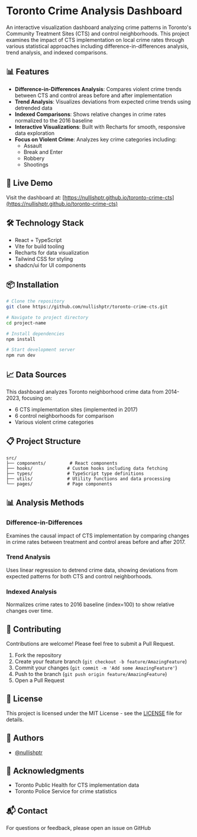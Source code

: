 # Toronto Crime Analysis Dashboard

An interactive visualization dashboard analyzing crime patterns in Toronto's Community Treatment Sites (CTS) and control neighborhoods. This project examines the impact of CTS implementation on local crime rates through various statistical approaches including difference-in-differences analysis, trend analysis, and indexed comparisons.

## 📊 Features

- **Difference-in-Differences Analysis**: Compares violent crime trends between CTS and control areas before and after implementation
- **Trend Analysis**: Visualizes deviations from expected crime trends using detrended data
- **Indexed Comparisons**: Shows relative changes in crime rates normalized to the 2016 baseline
- **Interactive Visualizations**: Built with Recharts for smooth, responsive data exploration
- **Focus on Violent Crime**: Analyzes key crime categories including:
  - Assault
  - Break and Enter
  - Robbery
  - Shootings

## 🚀 Live Demo

Visit the dashboard at: [https://nullishptr.github.io/toronto-crime-cts](https://nullishptr.github.io/toronto-crime-cts)

## 🛠️ Technology Stack

- React + TypeScript
- Vite for build tooling
- Recharts for data visualization
- Tailwind CSS for styling
- shadcn/ui for UI components

## 📦 Installation

```bash
# Clone the repository
git clone https://github.com/nullishptr/toronto-crime-cts.git

# Navigate to project directory
cd project-name

# Install dependencies
npm install

# Start development server
npm run dev
```

## 📈 Data Sources

This dashboard analyzes Toronto neighborhood crime data from 2014-2023, focusing on:
- 6 CTS implementation sites (implemented in 2017)
- 6 control neighborhoods for comparison
- Various violent crime categories

## 📋 Project Structure

```
src/
├── components/         # React components
├── hooks/             # Custom hooks including data fetching
├── types/             # TypeScript type definitions
├── utils/             # Utility functions and data processing
└── pages/             # Page components
```

## 📊 Analysis Methods

### Difference-in-Differences
Examines the causal impact of CTS implementation by comparing changes in crime rates between treatment and control areas before and after 2017.

### Trend Analysis
Uses linear regression to detrend crime data, showing deviations from expected patterns for both CTS and control neighborhoods.

### Indexed Analysis
Normalizes crime rates to 2016 baseline (index=100) to show relative changes over time.

## 🤝 Contributing

Contributions are welcome! Please feel free to submit a Pull Request.

1. Fork the repository
2. Create your feature branch (`git checkout -b feature/AmazingFeature`)
3. Commit your changes (`git commit -m 'Add some AmazingFeature'`)
4. Push to the branch (`git push origin feature/AmazingFeature`)
5. Open a Pull Request

## 📝 License

This project is licensed under the MIT License - see the [LICENSE](LICENSE) file for details.

## 👥 Authors

- [@nullishptr](https://github.com/nullishptr)

## 🙏 Acknowledgments

- Toronto Public Health for CTS implementation data
- Toronto Police Service for crime statistics

## 📬 Contact

For questions or feedback, please open an issue on GitHub